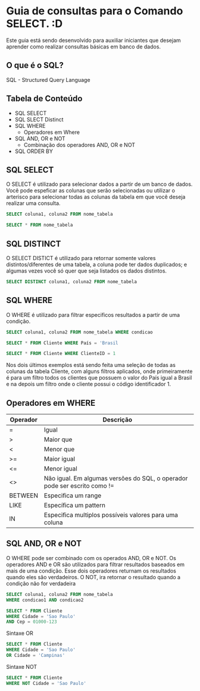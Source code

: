 # Guia de consultas para o Comando SELECT. :D

Este guia está sendo desenvolvido para auxiliar iniciantes que desejam aprender como realizar consultas básicas em banco de dados.

## O que é o SQL?

SQL - Structured Query Language

## Tabela de Conteúdo

* SQL SELECT
* SQL SLECT Distinct
* SQL WHERE
  * Operadores em Where
* SQL AND, OR e NOT
  * Combinação dos operadores AND, OR e NOT
* SQL ORDER BY





 ## SQL SELECT

O SELECT é utilizado para selecionar dados a partir de um banco de dados. Você pode espeficar as colunas que serão selecionadas ou utilizar o arterisco para selecionar todas as colunas da tabela em que você deseja realizar uma consulta.

~~~~sql
SELECT coluna1, coluna2 FROM nome_tabela
~~~~
~~~~sql
SELECT * FROM nome_tabela
~~~~

  ## SQL DISTINCT
  
O SELECT DISTICT é utilizado para retornar somente valores distintos/diferentes de uma tabela, a coluna pode ter dados duplicados; e algumas vezes você só quer que seja listados os dados distintos.

~~~~sql
SELECT DISTINCT coluna1, coluna2 FROM nome_tabela
~~~~

  ## SQL WHERE

O WHERE é utilizado para filtrar especificos resultados a partir de uma condição.

~~~~sql
SELECT coluna1, coluna2 FROM nome_tabela WHERE condicao
~~~~
~~~~sql
SELECT * FROM Cliente WHERE País = 'Brasil
~~~~
~~~~sql
SELECT * FROM Cliente WHERE ClienteID = 1
~~~~

Nos dois últimos exemplos está sendo feita uma seleção de todas as colunas da tabela Cliente, com alguns filtros aplicados, onde primeiramente é para um filtro todos os clientes que possuem o valor do País igual a Brasil e na depois um filtro onde o cliente possui o código identificador 1.

   ## Operadores em WHERE
    
| Operador | Descrição |
| --- | --- |
| = | Igual |
| > | Maior que |
| < | Menor que |
| >= | Maior igual |
| <= | Menor igual |
| <> | Não igual. Em algumas versões do SQL, o operador pode ser escrito como != |
| BETWEEN | Especifica um range |
| LIKE | Específica um pattern |
| IN | Especifica multiplos possíveis valores para uma coluna |
    
## SQL AND, OR e NOT 
  
O WHERE pode ser combinado com os operados AND, OR e NOT.
Os operadores AND e OR são utilizados para filtrar resultados baseados em mais de uma condição. Esse dois operadores returnam os resultados quando eles são verdadeiros. O NOT, ira retornar o resultado quando a condição não for verdadeira

~~~~sql
SELECT coluna1, coluna2 FROM nome_tabela 
WHERE condicao1 AND condicao2
~~~~
~~~~sql
SELECT * FROM Cliente
WHERE Cidade = 'Sao Paulo'
AND Cep = 01000-123
~~~~

Sintaxe OR

~~~~sql
SELECT * FROM Cliente
WHERE Cidade = 'Sao Paulo'
OR Cidade = 'Campinas'
~~~~

Sintaxe NOT

~~~~sql
SELECT * FROM Cliente
WHERE NOT Cidade = 'Sao Paulo'
~~~~
    
    
